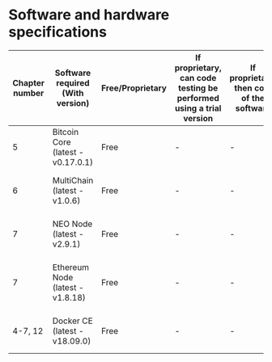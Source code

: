# Software and hardware specifications

| Chapter number | Software required (With version) | Free/Proprietary | If proprietary, can code testing be performed using a trial version | If proprietary, then cost of the software | Download links to the software | **Hardware specifications** | OS required |
| --- | --- | --- | --- | --- | --- | --- | --- |
| 5 | Bitcoin Core (latest - v0.17.0.1) | Free | - | - | [https://bitcoin.org/en/full-node](https://bitcoin.org/en/full-node)  | 200 GB of disk space (for mainnet), 2 GB of RAM | Linux, Windows or Mac OS X |
| 6 | MultiChain (latest - v1.0.6) | Free | - | - | [www.multichain.com/download-install](http://www.multichain.com/download-install)  | 1 GB of disk space, 512 MB of RAM | Linux, Windows or Mac OS X |
| 7 | NEO Node (latest - v2.9.1) | Free | - | - | [http://docs.neo.org/en-us/node/cli/setup.html](http://docs.neo.org/en-us/node/cli/setup.html) | 5 GB of disk space, 512 MB of RAM | Linux, Windows or Mac OS X |
| 7 | Ethereum Node (latest - v1.8.18) | Free | - | - | [https://geth.ethereum.org/install](https://geth.ethereum.org/install)Or[https://github.com/ethereum/go-](https://github.com/ethereum/go-ethereum/wiki/Building-Ethereum)[ethereum/wiki/Building-Ethereum](https://github.com/ethereum/go-ethereum/wiki/Building-Ethereum)  | 20 GB of disk space (for testnet), 4 GB of RAM | Linux, Windows or Mac OS X |
| 4-7, 12 | Docker CE (latest - v18.09.0) | Free | - | - | [https://docs.docker.com/install](https://docs.docker.com/install)  | 3 GB of disk space, 2 GB of RAM | Linux, Windows or Mac OS X |
